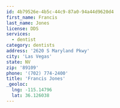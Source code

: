 ```yaml
---
id: 4b79526e-4b5c-44c9-87a0-94a44d9620d4
first_name: Francis
last_name: Jones
license: DDS
services:
  - dentist
category: dentists
address: '2620 S Maryland Pkwy'
city: 'Las Vegas'
state: NV
zip: '89109'
phone: '(702) 774-2400'
title: 'Francis Jones'
_geoloc:
  lng: -115.14796
  lat: 36.126038
---
```

